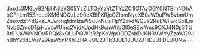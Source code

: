 dmxlc3M6Ly82NjlhNjIzYS05YzZlLTQyYzYtZTYzZC1lOTAyOGY0NTBmNDhAbGFhLm15ZncudXM6NDQzLz90eXBlPXRjcCZlbmNyeXB0aW9uPW5vbmUmZmxvdz14dGxzLXJwcngtdmlzaW9uJnNuaT1pY2xvdWQuY2RuLWFwcGxlLmNvbSZmcD1jaHJvbWUmc2VjdXJpdHk9cmVhbGl0eSZwYms9OXJ4N0p3TU8tS1JaWkVNOVRRQk8xOUJPQW1tR2pKeWpOODZsbDJKN3VWYyZzaWQ9JnBhY2tldEVuY29kaW5nPXh1ZHAjJUU2JTk3JUE1JUU2JTlDJUFDLUlUNw==
